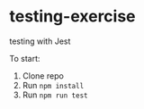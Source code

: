 # testing-exercise
testing with Jest

To start:
1. Clone repo
2. Run `npm install`
3. Run `npm run test`
